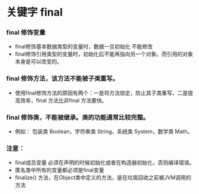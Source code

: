 # 关键字 final

### final 修饰变量
- final修饰基本数据类型的变量时，数据一旦初始化 不能修改
- final修饰引用类型的变量时，初始化后不能再指向另一个对象。而引用的对象本身是可以改变的。

### final 修饰方法，该方法不能被子类重写。
- 使用final修饰方法的原因有两个：一是将方法锁定，防止其子类重写，二是提高效率，final 方法比非final 方法要快。

### final 修饰类，不能被继承。类的功能通常比较完整。
- 例如： 包装类 Boolean，字符串类 String，系统类 System，数学类 Math。

### 注意：
- final成员变量 必须在声明的时候初始化或者在构造器初始化，否则编译错误。
- 匿名类中所有的变量都必须是final变量
- finalize() 方法，在Object类中定义的方法，是在垃圾回收之前被JVM调用的方法